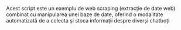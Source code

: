 Acest script este un exemplu de web scraping (extracție de date web) combinat cu manipularea unei baze de date, oferind o modalitate automatizată de a colecta și stoca informații despre diverși chatboți
